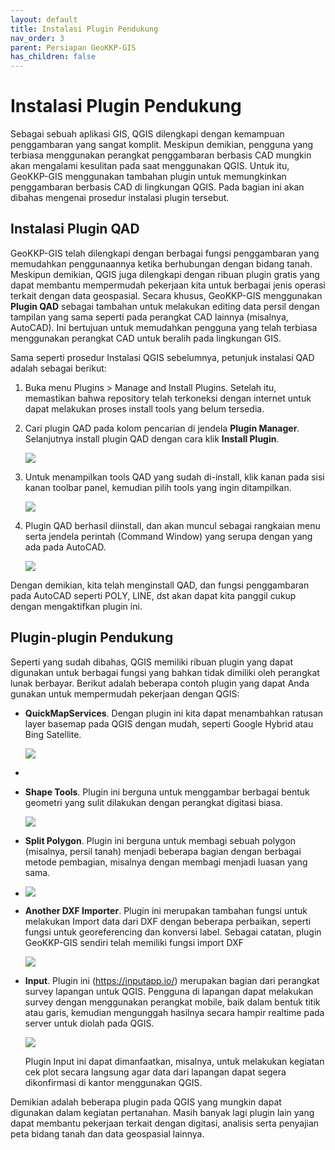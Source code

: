 ```yaml
---
layout: default
title: Instalasi Plugin Pendukung
nav_order: 3
parent: Persiapan GeoKKP-GIS
has_children: false
---
```


# Instalasi Plugin Pendukung

Sebagai sebuah aplikasi GIS, QGIS dilengkapi dengan kemampuan penggambaran yang sangat komplit. Meskipun demikian, pengguna yang terbiasa menggunakan perangkat penggambaran berbasis CAD mungkin akan mengalami kesulitan pada saat menggunakan QGIS. Untuk itu, GeoKKP-GIS menggunakan tambahan plugin untuk memungkinkan penggambaran berbasis CAD di lingkungan QGIS. Pada bagian ini akan dibahas mengenai prosedur instalasi plugin tersebut.

## Instalasi Plugin QAD

GeoKKP-GIS telah dilengkapi dengan berbagai fungsi penggambaran yang memudahkan penggunaannya ketika berhubungan dengan bidang tanah. Meskipun demikian, QGIS juga dilengkapi dengan ribuan plugin gratis yang dapat membantu mempermudah pekerjaan kita untuk berbagai jenis operasi terkait dengan data geospasial. Secara khusus, GeoKKP-GIS menggunakan **Plugin QAD** sebagai tambahan untuk melakukan editing data persil dengan tampilan yang sama seperti pada perangkat CAD lainnya (misalnya, AutoCAD). Ini bertujuan untuk memudahkan pengguna yang telah terbiasa menggunakan perangkat CAD untuk beralih pada lingkungan GIS. 

Sama seperti prosedur Instalasi QGIS sebelumnya, petunjuk instalasi QAD adalah sebagai berikut:

1. Buka menu Plugins > Manage and Install Plugins. Setelah itu, memastikan bahwa repository telah terkoneksi dengan internet untuk dapat melakukan proses install tools yang belum tersedia.

2. Cari plugin QAD pada kolom pencarian di jendela **Plugin Manager**. Selanjutnya install plugin QAD dengan cara klik **Install Plugin**.
   
   ![](https://cdn.jsdelivr.net/gh/geokkp-gis/images@main/20220418062102.png)

3. Untuk menampilkan tools QAD yang sudah di-install, klik kanan pada sisi kanan toolbar panel, kemudian pilih tools yang ingin ditampilkan.
   
   ![](https://cdn.jsdelivr.net/gh/geokkp-gis/images@main/20220418062355.png)

4. Plugin QAD berhasil diinstall, dan akan muncul sebagai rangkaian menu serta jendela perintah (Command Window) yang serupa dengan yang ada pada AutoCAD.
   
   ![](https://cdn.jsdelivr.net/gh/geokkp-gis/images@main/20220418062443.png)

Dengan demikian, kita telah menginstall QAD, dan fungsi penggambaran pada AutoCAD seperti POLY, LINE, dst akan dapat kita panggil cukup dengan mengaktifkan plugin ini.

## Plugin-plugin Pendukung

Seperti yang sudah dibahas, QGIS memiliki ribuan plugin yang dapat digunakan untuk berbagai fungsi yang bahkan tidak dimiliki oleh perangkat lunak berbayar. Berikut adalah beberapa contoh plugin yang dapat Anda gunakan untuk mempermudah pekerjaan dengan QGIS:

- **QuickMapServices**. Dengan plugin ini kita dapat menambahkan ratusan layer basemap pada QGIS dengan mudah, seperti Google Hybrid atau Bing Satellite.
  
  ![](https://cdn.jsdelivr.net/gh/geokkp-gis/images@main/20220418062613.png)

- 

- **Shape Tools**. Plugin ini berguna untuk menggambar berbagai bentuk geometri yang sulit dilakukan dengan perangkat digitasi biasa.
  
  ![](https://cdn.jsdelivr.net/gh/geokkp-gis/images@main/20220418062808.png)

- **Split Polygon**. Plugin ini berguna untuk membagi sebuah polygon (misalnya, persil tanah) menjadi beberapa bagian dengan berbagai metode pembagian, misalnya dengan membagi menjadi luasan yang sama.

- ![](https://cdn.jsdelivr.net/gh/geokkp-gis/images@main/20220418062833.png)

- **Another DXF Importer**. Plugin ini merupakan tambahan fungsi untuk melakukan Import data dari DXF dengan beberapa perbaikan, seperti fungsi untuk georeferencing dan konversi label. Sebagai catatan, plugin GeoKKP-GIS sendiri telah memiliki fungsi import DXF
  
  ![](https://cdn.jsdelivr.net/gh/geokkp-gis/images@main/20220418063421.png)

- **Input**. Plugin ini (https://inputapp.io/) merupakan bagian dari perangkat survey lapangan untuk QGIS. Pengguna di lapangan dapat melakukan survey dengan menggunakan perangkat mobile, baik dalam bentuk titik atau garis, kemudian mengunggah hasilnya secara hampir realtime pada server untuk diolah pada QGIS.
  
  ![](https://cdn.jsdelivr.net/gh/geokkp-gis/images@main/20220418063514.png)
  
  Plugin Input ini dapat dimanfaatkan, misalnya, untuk melakukan kegiatan cek plot secara langsung agar data dari lapangan dapat segera dikonfirmasi di kantor menggunakan QGIS.

Demikian adalah beberapa plugin pada QGIS yang mungkin dapat digunakan dalam kegiatan pertanahan. Masih banyak lagi plugin lain yang dapat membantu pekerjaan terkait dengan digitasi, analisis serta penyajian peta bidang tanah dan data geospasial lainnya.
